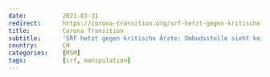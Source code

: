 ```yaml
---
date:          2021-03-31
redirect:      https://corona-transition.org/srf-hetzt-gegen-kritische-arzte-ombudsstelle-sieht-kein-problem
title:         Corona Transition
subtitle:      'SRF hetzt gegen kritische Ärzte: Ombudsstelle sieht kein Problem'
country:       CH
categories:    [MSM]
tags:          [srf, manipulation]
---
```

